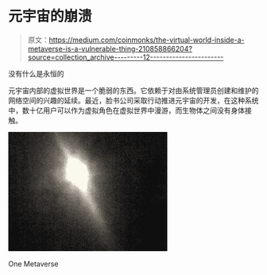 # 元宇宙的崩溃

> 原文：<https://medium.com/coinmonks/the-virtual-world-inside-a-metaverse-is-a-vulnerable-thing-210858866204?source=collection_archive---------12----------------------->

没有什么是永恒的

元宇宙内部的虚拟世界是一个脆弱的东西。它依赖于对由系统管理员创建和维护的网络空间的兴趣的延续。最近，脸书公司采取行动推进元宇宙的开发，在这种系统中，数十亿用户可以作为虚拟角色在虚拟世界中漫游，而生物体之间没有身体接触。

![](img/9dd87ceb816b24c5cce54a8bc944c795.png)

One Metaverse